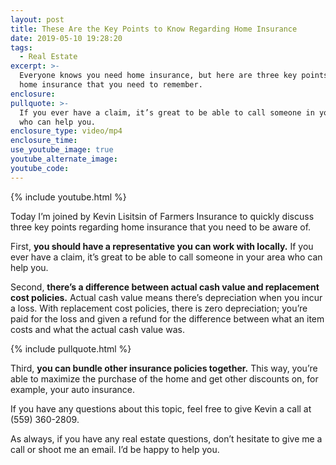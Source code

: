 ```yaml
---
layout: post
title: These Are the Key Points to Know Regarding Home Insurance
date: 2019-05-10 19:28:20
tags:
  - Real Estate
excerpt: >-
  Everyone knows you need home insurance, but here are three key points about
  home insurance that you need to remember.
enclosure:
pullquote: >-
  If you ever have a claim, it’s great to be able to call someone in your area
  who can help you.
enclosure_type: video/mp4
enclosure_time:
use_youtube_image: true
youtube_alternate_image:
youtube_code:
---
```


{% include youtube.html %}

Today I’m joined by Kevin Lisitsin of Farmers Insurance to quickly discuss three key points regarding home insurance that you need to be aware of.&nbsp;

First, **you should have a representative you can work with locally.** If you ever have a claim, it’s great to be able to call someone in your area who can help you.&nbsp;

Second, **there’s a difference between actual cash value and replacement cost policies.** Actual cash value means there’s depreciation when you incur a loss. With replacement cost policies, there is zero depreciation; you’re paid for the loss and given a refund for the difference between what an item costs and what the actual cash value was. &nbsp;

{% include pullquote.html %}

Third, **you can bundle other insurance policies together.** This way, you’re able to maximize the purchase of the home and get other discounts on, for example, your auto insurance.&nbsp;

If you have any questions about this topic, feel free to give Kevin a call at (559) 360-2809.&nbsp;

As always, if you have any real estate questions, don’t hesitate to give me a call or shoot me an email. I’d be happy to help you.&nbsp;<br>&nbsp;

&nbsp;